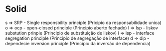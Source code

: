 # Solid

s => SRP - Single responsbility principle (Pricipio da responsabilidade unica)
o => ocp - open-closed principle (Principio aberto fechado)
l => lsp - liskov substution prinple (Principio de substituição de liskov)
i => isp - interface segregation principle (Principio de segregação de interface)
d => dip - dependecie inversion principle (Principio da inversão de dependencia)
